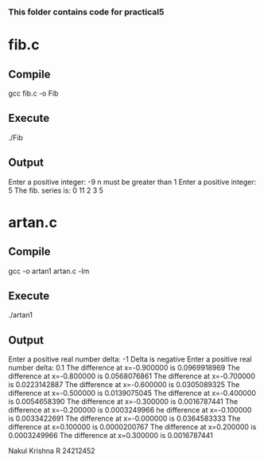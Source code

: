 ### This folder contains code for practical5

# fib.c
## Compile
gcc fib.c -o Fib

## Execute
./Fib


## Output
Enter a positive integer:
-9
n must be greater than 1
Enter a positive integer:
5
The fib. series is:
0 11
2
3
5


# artan.c
## Compile
gcc -o artan1 artan.c -lm

## Execute
./artan1

## Output
Enter a positive real number delta:
-1
Delta is negative
Enter a positive real number delta:
0.1
The difference at x=-0.900000 is 0.0969918969
The difference at x=-0.800000 is 0.0568076861
The difference at x=-0.700000 is 0.0223142887
The difference at x=-0.600000 is 0.0305089325
The difference at x=-0.500000 is 0.0139075045
The difference at x=-0.400000 is 0.0054658390
The difference at x=-0.300000 is 0.0016787441
The difference at x=-0.200000 is 0.0003249966
he difference at x=-0.100000  is 0.0033422691
The difference at x=-0.000000 is 0.0364583333
The difference at x=0.100000  is 0.0000200767
The difference at x=0.200000  is 0.0003249966
The difference at x=0.300000  is 0.0016787441


Nakul Krishna R
24212452